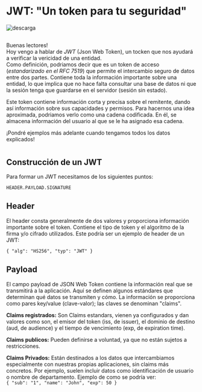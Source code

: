 # JWT: "Un token para tu seguridad"

![descarga](https://user-images.githubusercontent.com/87484792/171658838-eb16b3fb-ceaf-4897-aa57-d1351fa0a941.png)
## 

Buenas lectores! </br> Hoy vengo a hablar de *JWT* (Json Web Token), un tocken que nos ayudará a verificar la vericidad de una entidad. </br>
Como definición, podriamos decir que es un token de acceso (*estandarizado en el RFC 7519*) que permite el intercambio seguro de datos entre dos partes.
Contiene toda la información importante sobre una entidad, lo que implica que no hace falta consultar una base de datos ni que la sesión tenga que guardarse en el servidor (sesión sin estado).

Este token contiene información corta y precisa sobre el remitente, dando así información sobre sus capacidades y permisos. 
Para hacernos una idea aproximada, podriamos verlo como una cadena codificada. En él, se almacena información del usuario al que se le ha asignado esa cadena.

¡Pondré ejemplos más adelante cuando tengamos todos los datos explicados!

#
## Construcción de un JWT

Para formar un JWT necesitamos de los siguientes puntos:

`HEADER.PAYLOAD.SIGNATURE`

<h2> Header </h2>
El header consta generalmente de dos valores y proporciona información importante sobre el token. Contiene el tipo de token y el algoritmo de la firma y/o cifrado utilizados. Este podría ser un ejemplo de header de un JWT:


`{ "alg": "HS256", "typ": "JWT" }`

<h2> Payload </h2>
El campo payload de JSON Web Token contiene la información real que se transmitirá a la aplicación. Aquí se definen algunos estándares que determinan qué datos se transmiten y cómo. 
La información se proporciona como pares key/value (clave-valor); las claves se denominan "claims".

**Claims registrados:** Son Claims estandars, vienen ya configurados y dan valores como son, el emisor del token (iss, de issuer), el dominio de destino (aud, de audience) y el tiempo de vencimiento (exp, de expiration time).
</br> 

**Claims publicos:** Pueden definirse a voluntad, ya que no están sujetos a restricciones.
</br>

**Claims Privados:** Están destinados a los datos que intercambiamos especialmente con nuestras propias aplicaciones, sin claims más concretos. Por ejemplo, suelen incluir datos como identificación de usuario o nombre de departamento.
Ejemplo de como se podría ver:
</br>
`{ "sub": "1", "name": "John", "exp": 50 }`

